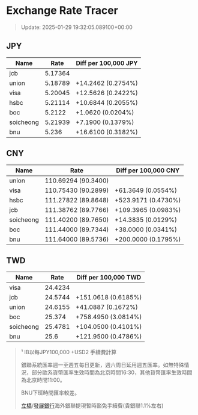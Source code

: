 # Exchange Rate Tracer

> Update: 2025-01-29 19:32:05.089100+00:00

## JPY

| Name      |    Rate | Diff per 100,000 JPY   |
|-----------|---------|------------------------|
| jcb       | 5.17364 |                        |
| union     | 5.18789 | +14.2462 (0.2754%)     |
| visa      | 5.20045 | +12.5626 (0.2422%)     |
| hsbc      | 5.21114 | +10.6844 (0.2055%)     |
| boc       | 5.2122  | +1.0620 (0.0204%)      |
| soicheong | 5.21939 | +7.1900 (0.1379%)      |
| bnu       | 5.236   | +16.6100 (0.3182%)     |

## CNY

| Name      | Rate                | Diff per 100,000 CNY   |
|-----------|---------------------|------------------------|
| union     | 110.69294	(90.3400) |                        |
| visa      | 110.75430	(90.2899) | +61.3649 (0.0554%)     |
| hsbc      | 111.27822	(89.8648) | +523.9171 (0.4730%)    |
| jcb       | 111.38762	(89.7766) | +109.3965 (0.0983%)    |
| soicheong | 111.40200	(89.7650) | +14.3835 (0.0129%)     |
| boc       | 111.44000	(89.7344) | +38.0000 (0.0341%)     |
| bnu       | 111.64000	(89.5736) | +200.0000 (0.1795%)    |

## TWD

| Name      |    Rate | Diff per 100,000 TWD   |
|-----------|---------|------------------------|
| visa      | 24.4234 |                        |
| jcb       | 24.5744 | +151.0618 (0.6185%)    |
| union     | 24.6155 | +41.0887 (0.1672%)     |
| boc       | 25.374  | +758.4950 (3.0814%)    |
| soicheong | 25.4781 | +104.0500 (0.4101%)    |
| bnu       | 25.6    | +121.9500 (0.4786%)    |


> ¹ IB以每JPY100,000 +USD2 手續費計算
>
> 銀聯系統匯率週一至週五每日更新，週六周日延用週五匯率。如無特殊情況，部分歐系貨幣匯率生效時間為北京時間16:30，其他貨幣匯率生效時間為北京時間11:00。
>
> BNU下班時間匯率較差。
>
> [立橋](https://www.wlbank.com.mo/uploads/ueditor/file/20181211/1544536513900230.pdf)/[發展銀行](https://www.mdb.com.mo/Service_Charges_20230728.pdf)海外銀聯提現暫時豁免手續費(貴銀聯1.1%左右)

